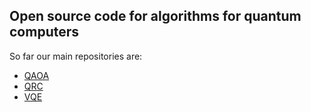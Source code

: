 ## Open source code for algorithms for quantum computers

So far our main repositories are:

- [QAOA](https://github.com/OpenQuantumComputing/QAOA)
- [QRC](https://github.com/OpenQuantumComputing/quantumreservoirpy)
- [VQE](https://github.com/OpenQuantumComputing/chemistry)
